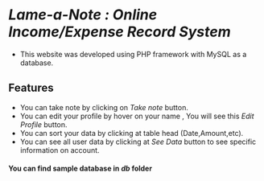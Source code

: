 # _**Lame-a-Note : Online Income/Expense Record System**_

- This website was developed using PHP framework with MySQL as a database.

## Features
 - You can take note by clicking on _Take note_ button.
 - You can edit your profile by hover on your name , You will see this _Edit Profile_ button.
 - You can sort your data by clicking at table head (Date,Amount,etc).
 - You can see all user data by clicking at _See Data_ button to see specific information on account.
 
 #### You can find sample database in _db_ folder
